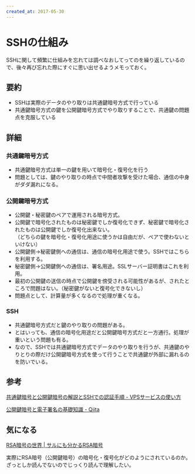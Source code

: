 ```yaml
---
created_at: 2017-05-30
---
```


# SSHの仕組み


SSHに関して頻繁に仕組みを忘れては調べなおしてってのを繰り返しているので、後々再び忘れた際にすぐに思い出せるようメモっておく。

## 要約

+ SSHは実際のデータのやり取りは共通鍵暗号方式で行っている
+ 共通鍵暗号方式の鍵を公開鍵暗号方式でやり取りすることで、共通鍵の問題点を克服している


## 詳細

### 共通鍵暗号方式

+ 共通鍵暗号方式は単一の鍵を用いて暗号化・復号化を行う
+ 問題としては、鍵のやり取りの時点で中間者攻撃を受けた場合、通信の中身がダダ漏れになる。

### 公開鍵暗号方式

+ 公開鍵・秘密鍵のペアで運用される暗号方式。
+ 公開鍵で暗号化されたものは秘密鍵でしか復号化できず、秘密鍵で暗号化されたものは公開鍵でしか復号化出来ない。  
  （どちらの鍵を暗号化・復号化用途に使うかは自由だが、ペアで使わないといけない）
+ 公開鍵側→秘密鍵側への通信は、通信の暗号化用途で使う。SSHではこちらを利用する。
+ 秘密鍵側→公開鍵側への通信は、署名用途。SSLサーバー証明書はこれを利用。
+ 最初の公開鍵の送信の時点で公開鍵を傍受される可能性があるが、されたところで問題はない。（秘密鍵がないと復号化できないし）
+ 問題点として、計算量が多くなるので処理が重くなる。


### SSH

+ 共通鍵暗号方式だと鍵のやり取りの問題がある。
+ とはいっても、通信の暗号化用途だと公開鍵暗号方式だと一方通行。処理が重いという問題も有る。
+ なので、SSHでは共通鍵暗号方式でデータのやり取りを行うが、共通鍵のやりとりの際だけ公開鍵暗号方式を使って行うことで共通鍵が外部に漏れるのを防いでいる。


## 参考

[共通鍵暗号と公開鍵暗号の解説とSSHでの認証手順 - VPSサービスの使い方](https://www.adminweb.jp/web-service/ssh/index4.html)

[公開鍵暗号と電子署名の基礎知識 - Qiita](http://qiita.com/kunichiko/items/ef5efdb41611d6cf7775)

## 気になる

[RSA暗号の世界 | サルにも分かるRSA暗号](http://www.maitou.gr.jp/rsa/rsa10.php)

実際にRSA暗号（公開鍵暗号）の暗号化・復号化がどのようにされているのか。ざっとしか読んでないのでじっくり読んで理解したい。
